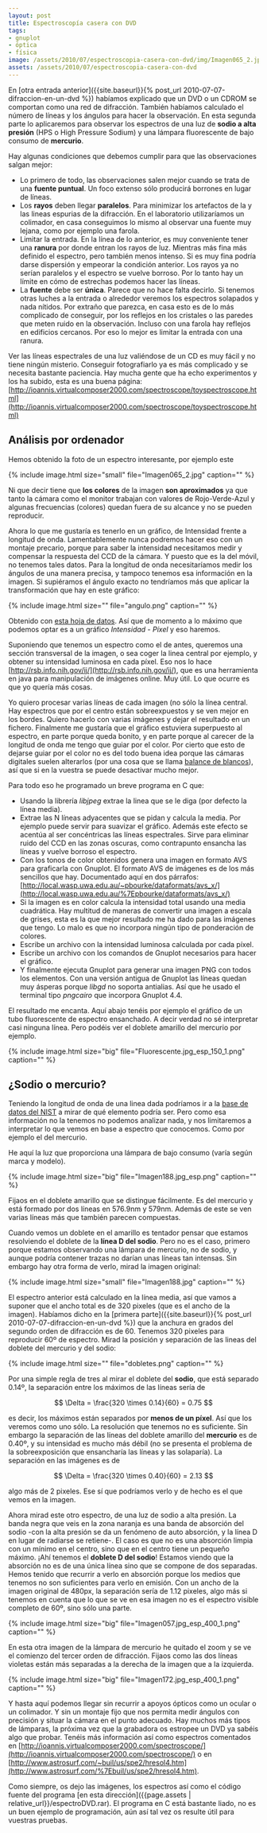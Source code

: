 ```yaml
---
layout: post
title: Espectroscopía casera con DVD
tags:
- gnuplot
- óptica
- física
image: /assets/2010/07/espectroscopia-casera-con-dvd/img/Imagen065_2.jpg
assets: /assets/2010/07/espectroscopia-casera-con-dvd
---
```


En [otra entrada anterior]({{site.baseurl}}{% post_url 2010-07-07-difraccion-en-un-dvd %}) habíamos explicado que un DVD o un CDROM se comportan como una red de difracción. También habíamos calculado el número de líneas y los ángulos para hacer la observación. En esta segunda parte lo aplicaremos para observar los espectros de una luz de **sodio a alta presión** (HPS o High Pressure Sodium) y una lámpara fluorescente de bajo consumo de **mercurio**.

Hay algunas condiciones que debemos cumplir para que las observaciones salgan mejor:

- Lo primero de todo, las observaciones salen mejor cuando se trata de una **fuente puntual**. Un foco extenso sólo producirá borrones en lugar de líneas.
- Los **rayos** deben llegar **paralelos**. Para minimizar los artefactos de la y las lineas espurias de la difracción. En el laboratorio utilizaríamos un colimador, en casa conseguimos lo mismo al observar una fuente muy lejana, como por ejemplo una farola.
- Limitar la entrada. En la línea de lo anterior, es muy conveniente tener una **ranura** por donde entran los rayos de luz. Mientras más fina más definido el espectro, pero también menos intenso. Si es muy fina podría darse dispersión y empeorar la condición anterior. Los rayos ya no serían paralelos y el espectro se vuelve borroso. Por lo tanto hay un límite en cómo de estrechas podemos hacer las líneas.
- La **fuente** debe ser **única**. Parece que no hace falta decirlo. Si tenemos otras luches a la entrada o alrededor veremos los espectros solapados y nada nítidos. Por extraño que parezca, en casa esto es de lo más complicado de conseguir, por los reflejos en los cristales o las paredes que meten ruido en la observación. Incluso con una farola hay reflejos en edificios cercanos. Por eso lo mejor es limitar la entrada con una ranura.

Ver las líneas espectrales de una luz valiéndose de un CD es muy fácil y no tiene ningún misterio. Conseguir fotografiarlo ya es más complicado y se necesita bastante paciencia. Hay mucha gente que ha echo experimentos y los ha subido, esta es una buena página: [http://ioannis.virtualcomposer2000.com/spectroscope/toyspectroscope.html](http://ioannis.virtualcomposer2000.com/spectroscope/toyspectroscope.html)

## Análisis por ordenador

Hemos obtenido la foto de un espectro interesante, por ejemplo este

{% include image.html size="small" file="Imagen065_2.jpg" caption="" %}

Ni que decir tiene que **los colores** de la imagen **son aproximados** ya que tanto la cámara como el monitor trabajan con valores de Rojo-Verde-Azul y algunas frecuencias (colores) quedan fuera de su alcance y no se pueden reproducir.

Ahora lo que me gustaría es tenerlo en un gráfico, de Intensidad frente a longitud de onda. Lamentablemente nunca podremos hacer eso con un montaje precario, porque para saber la intensidad necesitamos medir y compensar la respuesta del CCD de la cámara. Y puesto que es la del móvil, no tenemos tales datos. Para la longitud de onda necesitaríamos medir los ángulos de una manera precisa, y tampoco tenemos esa información en la imagen. Si supiéramos el ángulo exacto no tendríamos más que aplicar la transformación que hay en este gráfico:

{% include image.html size="" file="angulo.png" caption="" %}

Obtenido con [esta hoja de datos](https://spreadsheets.google.com/ccc?key=0AjHcMU3xvtO8dHBpdHdWQ3BNWU54MkY5bzlBTzVkQXc&amp;hl=es&amp;authkey=CIjFp_UF). Así que de momento a lo máximo que podemos optar es a un gráfico *Intensidad* - *Píxel* y eso haremos.

Suponiendo que tenemos un espectro como el de antes, queremos una sección transversal de la imagen, o sea coger la linea central por ejemplo, y obtener su intensidad luminosa en cada píxel. Eso nos lo hace [http://rsb.info.nih.gov/ij/](http://rsb.info.nih.gov/ij/), que es una herramienta en java para manipulación de imágenes online. Muy útil. Lo que ocurre es que yo quería más cosas.

Yo quiero procesar varias líneas de cada imagen (no sólo la línea central. Hay espectros que por el centro están sobreexpuestos y se ven mejor en los bordes. Quiero hacerlo con varias imágenes y dejar el resultado en un fichero. Finalmente me gustaría que el gráfico estuviera superpuesto al espectro, en parte porque queda bonito, y en parte porque al carecer de la longitud de onda me tengo que guiar por el color. Por cierto que esto de dejarse guiar por el color no es del todo buena idea porque las cámaras digitales suelen alterarlos (por una cosa que se llama [balance de blancos](http://es.wikipedia.org/wiki/Balance_de_blancos)), así que si en la vuestra se puede desactivar mucho mejor.

Para todo eso he programado un breve programa en C que:

- Usando la librería *libjpeg* extrae la linea que se le diga (por defecto la línea media).
- Extrae las N líneas adyacentes que se pidan y calcula la media. Por ejemplo puede servir para suavizar el gráfico. Además este efecto se acentúa al ser concéntricas las líneas espectrales. Sirve para eliminar ruido del CCD en las zonas oscuras, como contrapunto ensancha las líneas y vuelve borroso el espectro.
- Con los tonos de color obtenidos genera una imagen en formato AVS para graficarla con Gnuplot. El formato AVS de imágenes es de los más sencillos que hay. Documentado aquí en dos párrafos: [http://local.wasp.uwa.edu.au/~pbourke/dataformats/avs_x/](http://local.wasp.uwa.edu.au/%7Epbourke/dataformats/avs_x/)
- Si la imagen es en color calcula la intensidad total usando una media cuadrática. Hay multitud de maneras de convertir una imagen a escala de grises, esta es la que mejor resultado me ha dado para las imágenes que tengo. Lo malo es que no incorpora ningún tipo de ponderación de colores.
- Escribe un archivo con la intensidad luminosa calculada por cada píxel.
- Escribe un archivo con los comandos de Gnuplot necesarios para hacer el gráfico.
- Y finalmente ejecuta Gnuplot para generar una imagen PNG con todos los elementos. Con una versión antigua de Gnuplot las líneas quedan muy ásperas porque *libgd* no soporta antialias. Así que he usado el terminal tipo *pngcairo* que incorpora Gnuplot 4.4.

El resultado me encanta. Aquí abajo tenéis por ejemplo el gráfico de un tubo fluorescente de espectro ensanchado. A decir verdad no sé interpretar casi ninguna línea. Pero podéis ver el doblete amarillo del mercurio por ejemplo.

{% include image.html size="big" file="Fluorescente.jpg_esp_150_1.png" caption="" %}

## ¿Sodio o mercurio?

Teniendo la longitud de onda de una linea dada podríamos ir a la [base de datos del NIST](http://www.nist.gov/physlab/data/atomspec.cfm) a mirar de qué elemento podría ser. Pero como esa información no la tenemos no podemos analizar nada, y nos limitaremos a interpretar lo que vemos en base a espectro que conocemos. Como por ejemplo el del mercurio.

He aquí la luz que proporciona una lámpara de bajo consumo (varía según marca y modelo).

{% include image.html size="big" file="Imagen188.jpg_esp.png" caption="" %}

Fijaos en el doblete amarillo que se distingue fácilmente. Es del mercurio y está formado por dos líneas en 576.9nm y 579nm. Además de este se ven varias líneas más que también parecen compuestas.

Cuando vemos un doblete en el amarillo es tentador pensar que estamos resolviendo el doblete de la **línea D del sodio**. Pero no es el caso, primero porque estamos observando una lámpara de mercurio, no de sodio, y aunque podría contener trazas no darían unas líneas tan intensas. Sin embargo hay otra forma de verlo, mirad la imagen original:

{% include image.html size="small" file="Imagen188.jpg" caption="" %}

El espectro anterior está calculado en la línea media, así que vamos a suponer que el ancho total es de 320 pixeles (que es el ancho de la imagen). Habíamos dicho en la [primera parte]({{site.baseurl}}{% post_url 2010-07-07-difraccion-en-un-dvd %}) que la anchura en grados del segundo orden de difracción es de 60. Tenemos 320 pixeles para reproducir 60º de espectro. Mirad la posición y separación de las lineas del doblete del mercurio y del sodio:

{% include image.html size="" file="dobletes.png" caption="" %}

Por una simple regla de tres al mirar el doblete del **sodio**, que está separado 0.14º, la separación entre los máximos de las líneas sería de

$$
\Delta = \frac{320 \times 0.14}{60} = 0.75
$$

es decir, los máximos están separados por **menos de un píxel**. Así que los veremos como uno sólo. La resolución que tenemos no es suficiente. Sin embargo la separación de las líneas del doblete amarillo del **mercurio** es de 0.40º, y su intensidad es mucho más débil (no se presenta el problema de la sobreexposición que ensancharía las líneas y las solaparía). La separación en las imágenes es de

$$
\Delta = \frac{320 \times 0.40}{60} = 2.13
$$

algo más de 2 pixeles. Ese sí que podríamos verlo y de hecho es el que vemos en la imagen.

Ahora mirad este otro espectro, de una luz de sodio a alta presión. La banda negra que veis en la zona naranja es una banda de absorción del sodio -con la alta presión se da un fenómeno de auto absorción, y la línea D en lugar de radiarse se retiene-. El caso es que no es una absorción limpia con un mínimo en el centro, sino que en el centro tiene un pequeño máximo. ¡Ahí tenemos el **doblete D del sodio**! Estamos viendo que la absorción no es de una única línea sino que se compone de dos separadas. Hemos tenido que recurrir a verlo en absorción porque los medios que tenemos no son suficientes para verlo en emisión. Con un ancho de la imagen original de 480px, la separación sería de 1.12 pixeles, algo más si tenemos en cuenta que lo que se ve en esa imagen no es el espectro visible completo de 60º, sino sólo una parte.

{% include image.html size="big" file="Imagen057.jpg_esp_400_1.png" caption="" %}

En esta otra imagen de la lámpara de mercurio he quitado el zoom y se ve el comienzo del tercer orden de difracción. Fijaos como las dos líneas violetas están más separadas a la derecha de la imagen que a la izquierda.

{% include image.html size="big" file="Imagen172.jpg_esp_400_1.png" caption="" %}

Y hasta aquí podemos llegar sin recurrir a apoyos ópticos como un ocular o un colimador. Y sin un montaje fijo que nos permita medir ángulos con precisión y situar la cámara en el punto adecuado. Hay muchos más tipos de lámparas, la próxima vez que la grabadora os estropee un DVD ya sabéis algo que probar. Tenéis más información así como espectros comentados en [http://ioannis.virtualcomposer2000.com/spectroscope/](http://ioannis.virtualcomposer2000.com/spectroscope/) o en [http://www.astrosurf.com/~buil/us/spe2/hresol4.htm](http://www.astrosurf.com/%7Ebuil/us/spe2/hresol4.htm).

Como siempre, os dejo las imágenes, los espectros así como el código fuente del programa [en esta dirección]({{page.assets | relative_url}}/espectroDVD.rar). El programa en C está bastante liado, no es un buen ejemplo de programación, aún así tal vez os resulte útil para vuestras pruebas.

